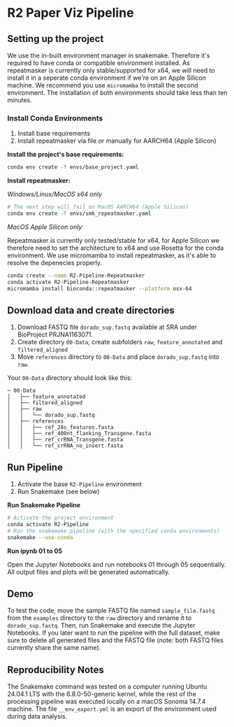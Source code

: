 # R2 Paper Viz Pipeline

## Setting up the project
We use the in-built environment manager in snakemake. Therefore it's required to have conda or compatible environment installed. As repeatmasker is currently only stable/supported for x64, we will need to install it in a seperate conda environment if we're on an Apple Silicon machine. We recommend you use `micromamba` to install the second environment. The installation of both environments should take less than ten minutes. 


### Install Conda Environments
1. Install base requirements
2. Install repeatmasker via file or manually for AARCH64 (Apple Silicon) 

**Install the project's base requirements:**

```bash
conda env create -f envs/base_project.yaml
```

**Install repeatmasker:**

_Windows/Linux/MacOS x64 only_
```bash
# The next step will fail on MacOS AARCH64 (Apple Silicon)
conda env create -f envs/smk_repeatmasker.yaml
```

_MacOS Apple Silicon only_

Repeatmasker is currently only tested/stable for x64, for Apple Silicon we therefore need to set the architecture to x64 and use Rosetta for the conda environment.
We use micromamba to install repeatmasker, as it's able to resolve the depenecies properly.

```bash
conda create --name R2-Pipeline-Repeatmasker
conda activate R2-Pipeline-Repeatmasker
micromamba install bioconda::repeatmasker --platform osx-64
```
## Download data and create directories
1. Download FASTQ file `dorado_sup.fastq` available at SRA under BioProject PRJNA1163071. 
2. Create directory `00-Data`, create subfolders `raw`, `feature_annotated` and `filtered_aligned`
3. Move `references` directory to `00-Data` and place `dorado_sup.fastq` into `raw`. 

Your `00-Data` directory should look like this: 

``` 
─ 00-Data
│   ├── feature_annotated
│   ├── filtered_aligned
│   ├── raw
│   │   └── dorado_sup.fastq
│   ├── references
│   │   ├── ref_28s_features.fasta
│   │   ├── ref_400nt_flanking_Transgene.fasta
│   │   ├── ref_crRNA_Transgene.fasta
│   │   └── ref_crRNA_no_insert.fasta

```
    
## Run Pipeline
1. Activate the base `R2-Pipeline` environment
2. Run Snakemake (see below)

**Run Snakemake Pipeline**
```bash
# Activate the project environment
conda activate R2-Pipeline
# Run the snakemake pipeline (with the specified conda environments)
snakemake --use-conda
```

**Run ipynb 01 to 05**

Open the Jupyter Notebooks and run notebooks 01 through 05 sequentially. All output files and plots will be generated automatically.

## Demo 
To test the code, move the sample FASTQ file named `sample_file.fastq` from the `examples` directory to the `raw` directory and rename it to `dorado_sup.fastq`. Then, run Snakemake and execute the Jupyter Notebooks. If you later want to run the pipeline with the full dataset, make sure to delete all generated files and the FASTQ file (note: both FASTQ files currently share the same name). 

## Reproducibility Notes 
The Snakemake command was tested on a computer running Ubuntu 24.04.1 LTS with the 6.8.0-50-generic kernel, while the rest of the processing pipeline was executed locally on a macOS Sonoma 14.7.4 machine. The file `__env_export.yml` is an export of the environment used during data analysis.
